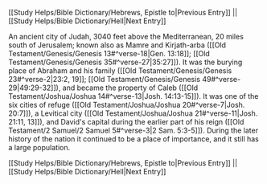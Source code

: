 [[Study Helps/Bible Dictionary/Hebrews, Epistle to|Previous Entry]]  ||  [[Study Helps/Bible Dictionary/Hell|Next Entry]]

 An ancient city of Judah, 3040 feet above the Mediterranean, 20 miles south of Jerusalem; known also as Mamre and Kirjath-arba ([[Old Testament/Genesis/Genesis 13#^verse-18|Gen. 13:18]]; [[Old Testament/Genesis/Genesis 35#^verse-27|35:27]]). It was the burying place of Abraham and his family ([[Old Testament/Genesis/Genesis 23#^verse-2|23:2, 19]]; [[Old Testament/Genesis/Genesis 49#^verse-29|49:29-32]]), and became the property of Caleb ([[Old Testament/Joshua/Joshua 14#^verse-13|Josh. 14:13-15]]). It was one of the six cities of refuge ([[Old Testament/Joshua/Joshua 20#^verse-7|Josh. 20:7]]), a Levitical city ([[Old Testament/Joshua/Joshua 21#^verse-11|Josh. 21:11, 13]]), and David's capital during the earlier part of his reign ([[Old Testament/2 Samuel/2 Samuel 5#^verse-3|2 Sam. 5:3-5]]). During the later history of the nation it continued to be a place of importance, and it still has a large population.

[[Study Helps/Bible Dictionary/Hebrews, Epistle to|Previous Entry]]  ||  [[Study Helps/Bible Dictionary/Hell|Next Entry]]